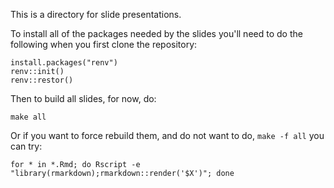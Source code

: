 This is a directory for slide presentations.

To install all of the packages needed by the slides you'll need to do the following when you first clone the repository:

```
install.packages("renv")
renv::init()
renv::restor()
```

Then to build all slides, for now, do:

```
make all
```

Or if you want to force rebuild them, and do not want to do, `make -f all` you can try:

```
for * in *.Rmd; do Rscript -e "library(rmarkdown);rmarkdown::render('$X')"; done

```
